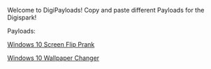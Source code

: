 Welcome to DigiPayloads!
Copy and paste different Payloads for the Digispark!

Payloads:

[Windows 10 Screen Flip Prank](https://github.com/WifiLANDucky/DigiPayloads/wiki/Digispark-Screen-Flipping-Payload)

[Windows 10 Wallpaper Changer](https://github.com/WifiLANDucky/DigiPayloads/wiki/Windows-10-Wallpaper-Payload)
